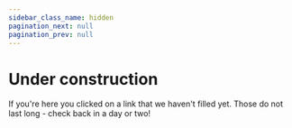 ```yaml
---
sidebar_class_name: hidden
pagination_next: null
pagination_prev: null
---
```


# Under construction

If you're here you clicked on a link that we haven't filled yet. Those do not last long - check back in a day or two!
